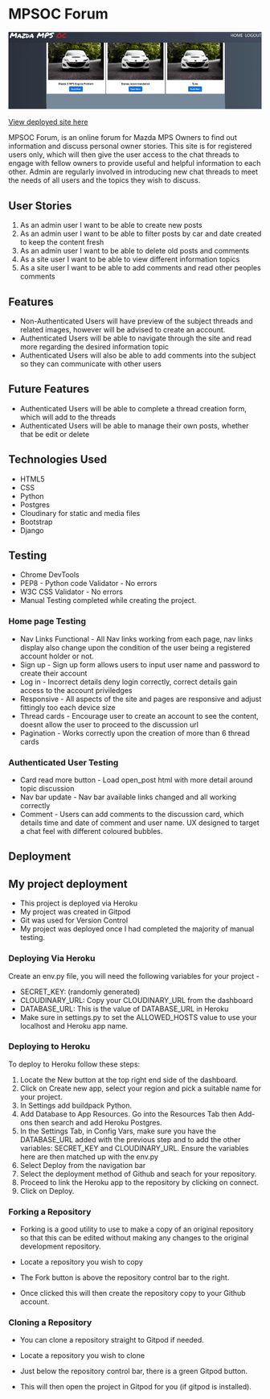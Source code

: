 # MPSOC Forum

![](static/img/homepage.webp)

[View deployed site here](https://mpsblog.herokuapp.com/)

MPSOC Forum, is an online forum for Mazda MPS Owners to find out information and discuss personal owner stories. This site is for registered users only, which will then give the user access to the chat threads to engage with fellow owners to provide useful and helpful information to each other. Admin are regularly involved in introducing new chat threads to meet the needs of all users and the topics they wish to discuss.

## User Stories

1. As an admin user I want to be able to create new posts
2. As an admin user I want to be able to filter posts by car and date created to keep the content fresh
3. As an admin user I want to be able to delete old posts and comments
4. As a site user I want to be able to view different information topics
5. As a site user I want to be able to add comments and read other peoples comments

## Features

- Non-Authenticated Users will have preview of the subject threads and related images, however will be advised to create an account.
- Authenticated Users will be able to navigate through the site and read more regarding the desired information topic
- Authenticated Users will also be able to add comments into the subject so they can communicate with other users

## Future Features

- Authenticated Users will be able to complete a thread creation form, which will add to the threads
- Authenticated Users will be able to manage their own posts, whether that be edit or delete

## Technologies Used 

- HTML5
- CSS
- Python
- Postgres
- Cloudinary for static and media files
- Bootstrap
- Django


## Testing

- Chrome DevTools
- PEP8 - Python code Validator - No errors
- W3C CSS Validator - No errors
- Manual Testing completed while creating the project.

### Home page Testing 

- Nav Links Functional - All Nav links working from each page, nav links display also change upon the condition of the user being a registered account holder or not.
- Sign up - Sign up form allows users to input user name and password to create their account
- Log in - Incorrect details deny login correctly, correct details gain access to the account priviledges
- Responsive - All aspects of the site and pages are responsive and adjust fittingly too each device size
- Thread cards - Encourage user to create an account to see the content, doesnt allow the user to proceed to the discussion url
- Pagination - Works correctly upon the creation of more than 6 thread cards

### Authenticated User Testing

- Card read more button - Load open_post html with more detail around topic discussion
- Nav bar update - Nav bar available links changed and all working correctly
- Comment - Users can add comments to the discussion card, which details time and date of comment and user name. UX designed to target a chat feel with different coloured bubbles.

## Deployment
## My project deployment

- This project is deployed via Heroku
- My project was created in Gitpod
- Git was used for Version Control
- My project was deployed once I had completed the majority of manual testing.

### Deploying Via Heroku

Create an env.py file, you will need the following variables for your project - 
- SECRET_KEY: (randomly generated)
- CLOUDINARY_URL: Copy your CLOUDINARY_URL from the dashboard
- DATABASE_URL: This is the value of DATABASE_URL in Heroku
- Make sure in settings.py to set the ALLOWED_HOSTS value to use your localhost and Heroku app name.

### Deploying to Heroku

To deploy to Heroku follow these steps: 

1. Locate the New button at the top right end side of the dashboard. 
2. Click on Create new app, select your region and pick a suitable name for your project.  
3. In Settings add buildpack Python.
4. Add Database to App Resources. Go into the Resources Tab then Add-ons then search and add Heroku Postgres. 
5. In the Settings Tab, in Config Vars, make sure you have the DATABASE_URL added with the previous step and to add the other variables: SECRET_KEY and CLOUDINARY_URL. Ensure the variables here are then matched up with the env.py 
6. Select Deploy from the navigation bar
7. Select the deployment method of Github and seach for your repository. 
8. Proceed to link the Heroku app to the repository by clicking on connect. 
9. Click on Deploy.

### Forking a Repository

- Forking is a good utility to use to make a copy of an original repository so that this can be edited without making any changes to the original development repository.

- Locate a repository you wish to copy

- The Fork button is above the repository control bar to the right.

- Once clicked this will then create the repository copy to your Github account.

### Cloning a Repository

- You can clone a repository straight to Gitpod if needed.

- Locate a repository you wish to clone

- Just below the repository control bar, there is a green Gitpod button.

- This will then open the project in Gitpod for you (if gitpod is installed).